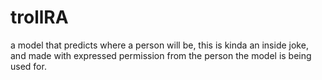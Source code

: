 # trollRA
a model that predicts where a person will be, this is kinda an inside joke, and made with expressed permission from the person the model is being used for.
